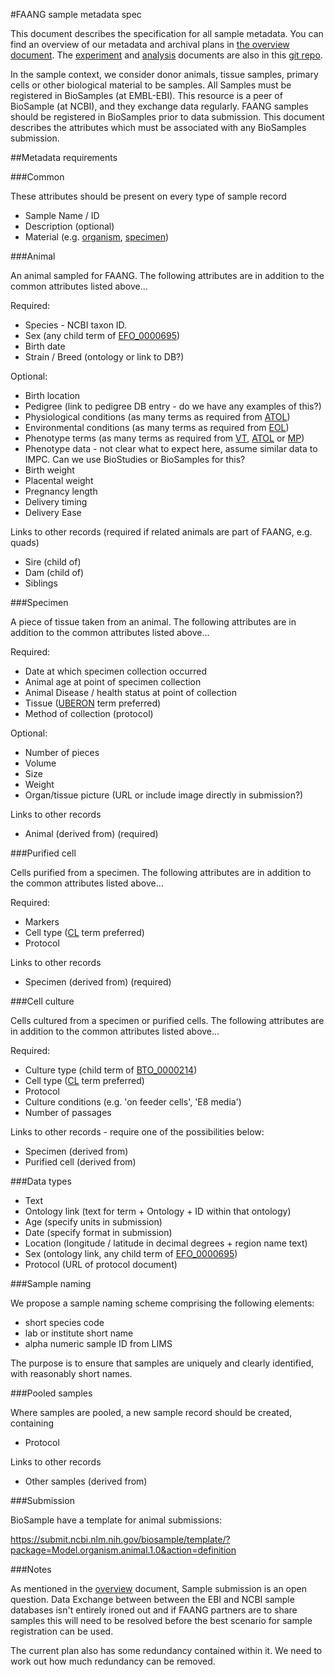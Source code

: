#FAANG sample metadata spec

This document describes the specification for all sample metadata. You can find an overview of our metadata and archival plans in [the overview document](faang_metadata_overview.md). The [experiment](faang_experiment_metadata.md) and [analysis](faang_analysis_metadata.md) documents are also in this [git repo](https://github.com/FAANG/faang-metadata).

In the sample context, we consider donor animals, tissue samples, primary cells or other biological material to be samples. All Samples must be registered in BioSamples (at EMBL-EBI). This resource is a peer of  BioSample (at NCBI), and they exchange data regularly. FAANG samples should be registered in BioSamples prior to data submission. This document describes the attributes which must be associated with any BioSamples submission.

##Metadata requirements

###Common 

These attributes should be present on every type of sample record

 * Sample Name / ID
 * Description (optional)
 * Material (e.g. [organism](http://www.ontobee.org/browser/rdf.php?o=OBI&iri=http://purl.obolibrary.org/obo/OBI_0100026), [specimen](http://www.ontobee.org/browser/rdf.php?o=OBI&iri=http://purl.obolibrary.org/obo/OBI_0100051))

###Animal

An animal sampled for FAANG. The following attributes are in addition to the common attributes listed above...

Required:
 * Species - NCBI taxon ID.
 * Sex (any child term of [EFO_0000695](http://www.ebi.ac.uk/efo/EFO_0000695))
 * Birth date
 * Strain / Breed (ontology or link to DB?)
 

Optional:
 * Birth location
 * Pedigree (link to pedigree DB entry - do we have any examples of this?)
 * Physiological conditions (as many terms as required from [ATOL](http://www.atol-ontology.com/index.php/en/les-ontologies-en/visualisation-en))
 * Environmental conditions (as many terms as required from [EOL](http://www.atol-ontology.com/index.php/en/les-ontologies-en/visualisation-en))
 * Phenotype terms (as many terms as required from [VT](http://purl.bioontology.org/ontology/VT), [ATOL](http://www.atol-ontology.com/index.php/en/les-ontologies-en/visualisation-en) or [MP](http://purl.bioontology.org/ontology/MP))
 * Phenotype data - not clear what to expect here, assume similar data to IMPC. Can we use BioStudies or BioSamples for this?
 * Birth weight
 * Placental weight
 * Pregnancy length
 * Delivery timing
 * Delivery Ease

Links to other records (required if related animals are part of FAANG, e.g. quads)
 * Sire (child of)
 * Dam (child of)
 * Siblings

###Specimen

A piece of tissue taken from an animal. The following attributes are in addition to the common attributes listed above...

Required:
 * Date at which specimen collection occurred
 * Animal age at point of specimen collection
 * Animal Disease / health status at point of collection
 * Tissue ([UBERON](http://uberon.github.io/) term preferred)
 * Method of collection (protocol)

Optional:
 * Number of pieces
 * Volume
 * Size
 * Weight
 * Organ/tissue picture (URL or include image directly in submission?)

Links to other records
 * Animal (derived from) (required)

###Purified cell

Cells purified from a specimen. The following attributes are in addition to the common attributes listed above...

Required:
 * Markers
 * Cell type ([CL](http://www.ontobee.org/browser/index.php?o=CL) term preferred)
 * Protocol

Links to other records
 * Specimen (derived from) (required)

###Cell culture

Cells cultured from a specimen or purified cells. The following attributes are in addition to the common attributes listed above...

Required:
 * Culture type (child term of [BTO_0000214](http://purl.obolibrary.org/obo/BTO_0000214))
 * Cell type  ([CL](http://www.ontobee.org/browser/index.php?o=CL) term preferred)
 * Protocol
 * Culture conditions (e.g. 'on feeder cells', 'E8 media')
 * Number of passages

Links to other records - require one of the possibilities below:
 * Specimen (derived from) 
 * Purified cell (derived from)

###Data types
 * Text
 * Ontology link (text for term + Ontology + ID within that ontology)
 * Age (specify units in submission)
 * Date (specify format in submission)
 * Location (longitude / latitude in decimal degrees + region name text)
 * Sex (ontology link, any child term of [EFO_0000695](http://www.ebi.ac.uk/efo/EFO_0000695))
 * Protocol (URL of protocol document)

###Sample naming

We propose a sample naming scheme comprising the following elements:

 * short species code
 * lab or institute short name
 * alpha numeric sample ID from LIMS

The purpose is to ensure that samples are uniquely and clearly identified, with reasonably short names.

###Pooled samples

Where samples are pooled, a new sample record should be created, containing 

 * Protocol

Links to other records
 * Other samples (derived from)

###Submission

BioSample have a template for animal submissions:

https://submit.ncbi.nlm.nih.gov/biosample/template/?package=Model.organism.animal.1.0&action=definition

###Notes

As mentioned in the [overview](faang_metadata_overview.md) document, Sample submission is an open question. Data Exchange between between the EBI and NCBI sample databases isn't entirely ironed out and if FAANG partners are to share samples this will need to be resolved before the best scenario for sample registration can be used.

The current plan also has some redundancy contained within it. We need to work out how much redundancy can be removed. 



